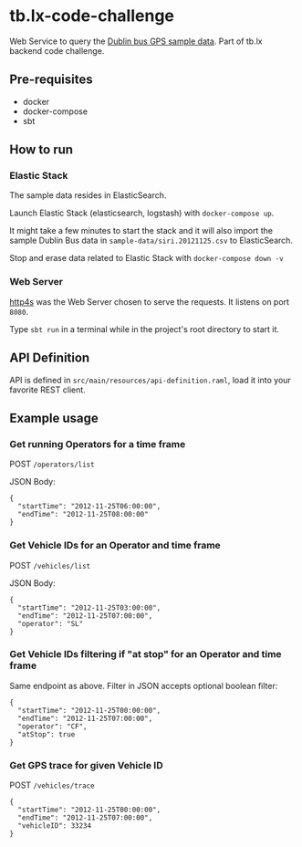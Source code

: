 # tb.lx-code-challenge
Web Service to query the [Dublin bus GPS sample data](https://data.gov.ie/dataset/dublin-bus-gps-sample-data-from-dublin-city-council-insight-project). Part of tb.lx backend code challenge.

## Pre-requisites
- docker
- docker-compose
- sbt

## How to run
### Elastic Stack
The sample data resides in ElasticSearch.

Launch Elastic Stack (elasticsearch, logstash) with `docker-compose up`.

It might take a few minutes to start the stack and it will also import the sample Dublin Bus data in `sample-data/siri.20121125.csv` to ElasticSearch.

Stop and erase data related to Elastic Stack with `docker-compose down -v`

### Web Server
[http4s](https://github.com/http4s/http4s) was the Web Server chosen to serve the requests. It listens on port `8080`.

Type `sbt run` in a terminal while in the project's root directory to start it.

## API Definition
API is defined in `src/main/resources/api-definition.raml`, load it into your favorite REST client.

## Example usage
### Get running Operators for a time frame
POST `/operators/list`

JSON Body:
```
{
  "startTime": "2012-11-25T06:00:00",
  "endTime": "2012-11-25T08:00:00"
}
```

### Get Vehicle IDs for an Operator and time frame
POST `/vehicles/list`

JSON Body:
```
{
  "startTime": "2012-11-25T03:00:00",
  "endTime": "2012-11-25T07:00:00",
  "operator": "SL"
}
```

### Get Vehicle IDs filtering if "at stop" for an Operator and time frame
Same endpoint as above. Filter in JSON accepts optional boolean filter:
```
{
  "startTime": "2012-11-25T00:00:00",
  "endTime": "2012-11-25T07:00:00",
  "operator": "CF",
  "atStop": true
}
```

### Get GPS trace for given Vehicle ID
POST `/vehicles/trace`
```
{
  "startTime": "2012-11-25T00:00:00",
  "endTime": "2012-11-25T07:00:00",
  "vehicleID": 33234
}
```